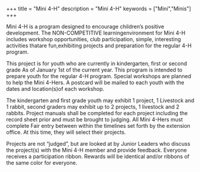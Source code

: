 +++
title = "Mini 4-H"
description = "Mini 4-H"
keywords = ["Mini","Minis"]
+++

Mini 4-H is a program designed to encourage children’s positive development. The NON-COMPETITIVE learningenvironment for Mini 4-H includes workshop opportunities, club participation, simple, interesting activities thatare fun,exhibiting projects and preparation for the regular 4-H program.

This project is for youth who are currently in kindergarten, first or second grade As of January 1st of the current year. This program is intended to prepare youth for the regular 4-H program. Special workshops are planned to help the Mini 4-Hers. A postcard will be mailed to each youth with the dates and location(s)of each workshop.

The kindergarten and first grade youth may exhibit 1 project, 1 Livestock and 1 rabbit, second graders may exhibit up to 2 projects, 1 livestock and 2 rabbits. Project manuals shall be completed for each project including the record sheet prior and must be brought to judging. All Mini 4-Hers must complete Fair entry between within the timelines set forth by the extension office. At this time, they will select their projects.

Projects are not “judged”, but are looked at by Junior Leaders who discuss the project(s) with the Mini 4-H member and provide feedback. Everyone receives a participation ribbon. Rewards will be identical and/or ribbons of the same color for everyone.